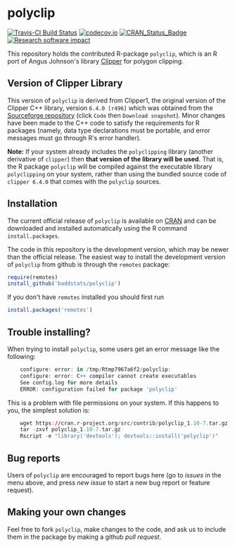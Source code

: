polyclip
========

[![Travis-CI Build Status](https://travis-ci.org/baddstats/polyclip.png?branch=master)](https://travis-ci.org/baddstats/polyclip)
[![codecov.io](https://codecov.io/github/baddstats/polyclip/coverage.svg?branch=master)](https://codecov.io/github/baddstats/polyclip?branch=master)
[![CRAN_Status_Badge](https://www.r-pkg.org/badges/version/polyclip)](http://cran.r-project.org/web/packages/polyclip)
[![Research software impact](http://depsy.org/api/package/cran/polyclip/badge.svg)](http://depsy.org/package/r/polyclip)

This repository holds the contributed R-package `polyclip`, which is
an R port of Angus Johnson's library 
[Clipper](http://angusj.com/delphi/clipper.php) for polygon clipping.

## Version of Clipper Library

This version of `polyclip` is derived from Clipper1, the original version of
the Clipper C++ library, version `6.4.0 [r496]` which was obtained from the
[Sourceforge repository](https://sourceforge.net/projects/polyclipping)
(click `Code` then `Download snapshot`).
Minor changes have been made to the C++ code to satisfy the
requirements for R packages (namely, data type declarations must be portable,
and error messages must go through R's error handler). 

**Note:** If your system already includes the `polyclipping` library
(another derivative of `clipper`)
then **that version of the library will be used**.
That is, the R package `polyclip` will be compiled against
the executable library `polyclipping` on your system,
rather than using the bundled source code of `clipper 6.4.0`
that comes with the `polyclip` sources.

## Installation

The current official release of `polyclip` is available
on [CRAN](http://cran.r-project.org/web/packages/polyclip)
and can be downloaded and installed automatically
using the R command `install.packages`. 

The code in this repository is the development version,
which may be newer than the official release.
The easiest way to install the development version of `polyclip` 
from github is through the `remotes` package:

```R
require(remotes)
install_github('baddstats/polyclip')
```

If you don't have `remotes` installed you should first run

```R
install.packages('remotes')
```

## Trouble installing?

When trying to install `polyclip`, some users get an error message
like the following:
```R
    configure: error: in /tmp/Rtmp7967a6f2/polyclip:
    configure: error: C++ compiler cannot create executables
    See config.log for more details
    ERROR: configuration failed for package 'polyclip'
```
This is a problem with file permissions on your system.
If this happens to you, the simplest solution is:
```R
    wget https://cran.r-project.org/src/contrib/polyclip_1.10-7.tar.gz
    tar -zxvf polyclip_1.10-7.tar.gz
    Rscript -e "library('devtools'); devtools::install('polyclip')"
```

## Bug reports 

Users of `polyclip` are encouraged to report bugs here 
(go to *issues* in the menu above, 
and press *new issue* to start a new bug report
or feature request).

## Making your own changes

Feel free to fork `polyclip`, make changes to the code,
and ask us to include them in the package by making a github *pull request*. 


